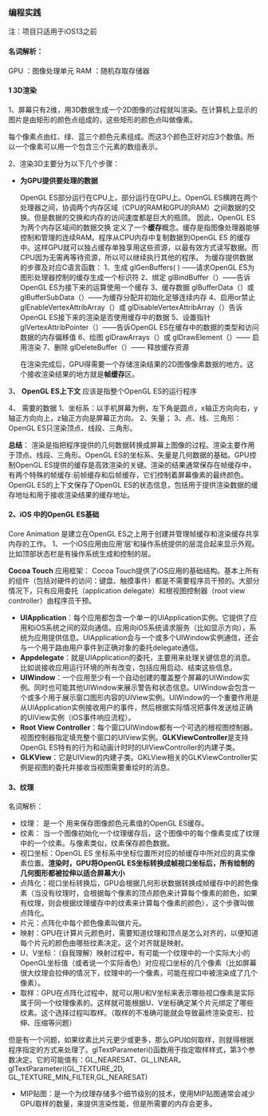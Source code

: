 ### 编程实践

注：项目只适用于iOS13之前

#### 名词解析：
GPU ：图像处理单元
RAM ：随机存取存储器

#### 1  3D渲染
1、屏幕只有2维，用3D数据生成一个2D图像的过程就叫渲染。在计算机上显示的图片是由矩形的颜色点组成的，这些矩形的颜色点叫做像素。

每个像素点由红、绿、蓝三个颜色元素组成。而这3个颜色正好对应3个数值。所以一个像素可以用一个包含三个元素的数组表示。

2、渲染3D主要分为以下几个步骤：
* **为GPU提供要处理的数据**

    OpenGL ES部分运行在CPU上，部分运行在GPU上。OpenGL ES横跨在两个处理器之间，协调两个内存区域（CPU的RAM和GPU的RAM）之间数据的交换。但是数据的交换和内存的访问速度都是巨大的瓶颈。
    因此，OpenGL ES为两个内存区域间的数据交换 定义了一个**缓存**概念。缓存是指图像处理器能够控制和管理的连续RAM。程序从CPU内存中复制数据到OpenGL ES 的缓存中。这样GPU就可以独占缓存单独享用这些资源，以最有效方式读写数据。而CPU因为无需再等待资源，所以可以继续执行其他的程序。
    为缓存提供数据的步骤及对应C语言函数：
    1、生成  glGenBuffers( ) ——请求OpenGL ES为图形处理器控制的缓存生成一个标识符
    2、绑定 glBindBuffer（）——告诉OpenGL ES为接下来的运算使用一个缓存
    3、缓存数据 glBufferData（）或 glBufferSubData（）——为缓存分配并初始化足够连续内存
    4、启用or禁止 glEnableVertexAttribArray（）或 glDisableVertexAttribArray（）告诉OpenGL ES接下来的渲染是否使用缓存中的数据
    5、设置指针 glVertexAttribPointer（）——告诉OpenGL ES在缓存中的数据的类型和访问数据的内存偏移值
    6、绘图 glDrawArrays（）或 glDrawElement（）—— 启用渲染
    7、删除 glDeleteBuffer（）—— 释放缓存资源
    
     在渲染完成后，GPU得需要一个存储渲染结果的2D图像像素数据的地方。这个接收渲染结果的地方就是**帧缓存**区。 
     
     
3、 **OpenGL ES上下文** 
    应该是指整个OpenGL ES的运行程序
    
4、 需要的数据
    1、坐标系：以手机屏幕为例，左下角是圆点，x轴正方向向右，y轴正方向向上，z轴正方向是屏幕正方向。
        2、矢量；
        3、点、线、三角形：OpenGL ES只渲染顶点、线段、三角形。
        

**总结**：
渲染是指把程序提供的几何数据转换成屏幕上图像的过程。渲染主要作用于顶点、线段、三角形。OpenGL ES的坐标系、矢量是几何数据的基础。GPU控制OpenGL ES提供的缓存是高效渲染的关键。渲染的结果通常保存在帧缓存中，有两个特殊的帧缓存:前帧缓存和后帧缓存，它们控制着屏幕像素的最终颜色。OpenGL ES的上下文保存了OpenGL ES的状态信息，包括用于提供渲染数据的缓存地址和用于接收渲染结果的缓存地址。

        
        

#### 2、iOS 中的OpenGL ES基础
Core Animation 是建立在OpenGL ES之上用于创建并管理帧缓存和渲染缓存共享内存的工作。
1、一个iOS应用由应用‘层’和操作系统提供的层混合起来显示外观。比如顶部状态栏是有操作系统生成和控制的层。

**Cocoa Touch** 应用框架：
Cocoa Touch提供了iOS应用的基础结构。基本上所有的组件（包括对硬件的访问：键盘、触摸事件）都是不需要程序员干预的。大部分情况下，只有应用委托（application delegate）和根视图控制器（root view controller）由程序员干预。
* **UIApplication**：每个应用都包含一个单一的UIApplication实例。它提供了应用和iOS系统之间的双向通信。应用向iOS系统请求服务（比如显示方向），系统为应用提供信息。UIApplication会与一个或多个UIWindow实例通信，还会与一个用于路由用户事件到正确对象的委托delegate通信。
* **Appdelegate**：就是UIApplication的委托，主要用来处理关键信息的消息。比如说接收应用运行环境的所有改变，包括应用启动、结束这些信息。
* **UIWindow**：一个应用至少有一个自动创建的覆盖整个屏幕的UIWindow实例。同时也可能其他UIWindow来展示警告和状态信息。UIWindow会包含一个或多个用于展示窗口图形内容的UIView实例。UIWindow的一个重要作用是从UIApplication实例接收用户的事件，然后根据实际情况把事件发送给正确的UIView实例（iOS事件响应流程）。
* **Root View Controller**：每个窗口UIWindow都有一个可选的根视图控制器。视图控制器指定填充整个窗口的UIView实例。**GLKViewController**是支持OpenGL ES特有的行为和动画计时时的UIViewController的内建子类。
* **GLKView**：它是UIView的内建子类。GKLView相关的GLKViewController实例是视图的委托并接收当视图需要重绘时的消息。



#### 3、纹理
名词解析：
* 纹理： 是一个 用来保存图像颜色元素值的OpenGL ES缓存。
* 纹素： 当一个图像初始化一个纹理缓存后，这个图像中的每个像素变成了纹理中的一个纹素。与像素类似，纹素保存颜色数据。
* 视口坐标：OpenGL ES 坐标系中坐标位置所对应的帧缓存中所对应的真实像素位置。**渲染时，GPU将OpenGL ES坐标转换成帧视口坐标后，所有绘制的几何图形都被拉伸以适合屏幕大小**
* 点阵化：视口坐标转换后，GPU会根据几何形状数据转换成帧缓存中的颜色像素（当没有纹理时，会根据每个像素的顶点颜色来计算每个像素的颜色，如果有纹理，则会根据纹理缓存中的纹素来计算每个像素的颜色），这个步骤叫做点阵化。
* 片元：点阵化中每个颜色像素叫做片元。
* 映射：GPU在计算片元颜色时，需要知道纹理和顶点是怎么对齐的，以便知道每个片元的颜色由哪些纹素决定。这个对齐就是映射。
* U、V坐标：（自我理解）映射过程中，有可能一个纹理中的一个实际大小的OpenGL坐标值（或者说一个实际香色）对应视口坐标的几个像素（比如屏幕很大纹理会拉伸的情况下，纹理中的一个像素，可能在视口中被渲染成了几个像素）。
* 取样：GPU在点阵化过程中，就可以用U和V坐标来表示哪些视口像素是实际属于同一个纹理像素的。这样就可能根据U、V坐标确定某个片元绑定了哪些纹素。这个选择过程叫取样。（取样的不准确可能就会导致最终渲染变形、拉伸、压缩等问题）


但是有一个问题，如果纹素比片元更少或更多，那么GPU如何取样，则就得根据程序指定的方式来处理了。glTextParameteri()函数用于指定取样样式，第3个参数决定。它的可能值有：GL_NEARESAT、GL_LINEAR。
    glTextParameteri(GL_TEXTURE_2D, GL_TEXTURE_MIN_FILTER,GL_NEARESAT)

* MIP贴图：是一个为纹理存储多个细节级别的技术，使用MIP贴图通常会减少GPU取样的数量，来提供渲染性能，但是所需要的内存会更多。











